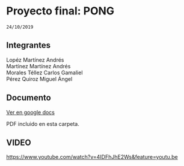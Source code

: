 # Proyecto final: PONG
```
24/10/2019
```  

## Integrantes
Lopéz Martínez Andrés  
Martínez Martínez Andrés  
Morales Téllez Carlos Gamaliel  
Pérez Quiroz Miguel Ángel  

## Documento
[Ver en google docs](https://docs.google.com/document/d/1_fiupij04fNTTed8GX3VCZuaDdGjDJ5qLCH5_oG6Tjg/edit?usp=sharing)

PDF incluido en esta carpeta.

## VIDEO
https://www.youtube.com/watch?v=4IDFhJhE2Ws&feature=youtu.be
